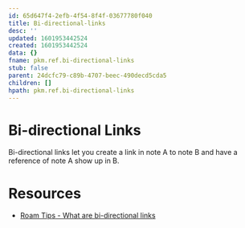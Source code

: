 ```yaml
---
id: 65d647f4-2efb-4f54-8f4f-03677780f040
title: Bi-directional-links
desc: ''
updated: 1601953442524
created: 1601953442524
data: {}
fname: pkm.ref.bi-directional-links
stub: false
parent: 24dcfc79-c89b-4707-beec-490decd5cda5
children: []
hpath: pkm.ref.bi-directional-links
---
```

# Bi-directional Links

Bi-directional links let you create a link in note A to note B and have a reference of note A show up in B.

# Resources

- [Roam Tips - What are bi-directional links](https://www.roamtips.com/home/what-are-bi-directional-links-and-tags-in-roam-research#:~:text=Bi%2Ddirectional%20links%20are%20created,K%20(Ctrl%2DK).)
